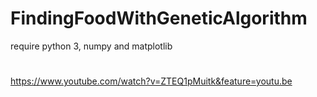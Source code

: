 # FindingFoodWithGeneticAlgorithm
require python 3, numpy and matplotlib 
#
https://www.youtube.com/watch?v=ZTEQ1pMuitk&feature=youtu.be

